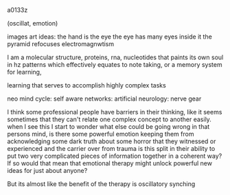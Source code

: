 a0133z

(oscillat, emotion)

images art ideas:
the hand is the eye
the eye has many eyes inside it
the pyramid refocuses electromagnwtism

I am a molecular structure, proteins, rna, nucleotides that paints its own soul in hz patterns which effectively equates to note taking, or a memory system for learning,

learning that serves to accomplish highly complex tasks

neo mind cycle: self aware networks: artificial neurology: nerve gear

I think some professional people have barriers in their thinking, like it seems sometimes that they can't relate one complex concept to another easily. when I see this I start to wonder what else could be going wrong in that persons mind, is there some powerful emotion keeping them from acknowledging some dark truth about some horror that they witnessed or experienced and the carrier over from trauma is this split in their ability to put two very complicated pieces of information together in a coherent way? If so would that mean that emotional therapy might unlock powerful new ideas for just about anyone?

But its almost like the benefit of the therapy is oscillatory synching


